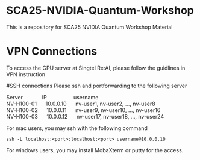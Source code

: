 # SCA25-NVIDIA-Quantum-Workshop
This is a repository for SCA25 NVIDIA Quantum Workshop Material

# VPN Connections
To access the GPU server at Singtel Re:AI, please follow the guidlines in VPN instruction

#SSH connections
Please ssh and portforwarding to the following server

Server$~~~~~~~~~~~~~$IP$~~~~~~~~~~~~~~~~~~$username   
NV-H100-01$~~~~~~$10.0.0.10$~~~~~~$nv-user1, nv-user2, ..., nv-user8  
NV-H100-02$~~~~~~$10.0.0.11$~~~~~~$nv-user9, nv-user10, ..., nv-user16  
NV-H100-03$~~~~~~$10.0.0.12$~~~~~~$nv-user17, nv-user18, ..., nv-user24  

For mac users, you may ssh with the following command 

```
ssh -L localhost:<port>:localhost:<port> username@10.0.0.10
```

For windows users, you may install MobaXterm or putty for the access. 
